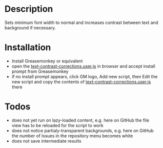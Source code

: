# Description

Sets minimum font width to normal and increases contrast between text and background if 
necessary.

# Installation

 - Install Greasemonkey or equivalent
 - open the [text-contrast-corrections.user.js](https://github.com/JakubFojtik/text-contrast-corrections/raw/master/text-contrast-corrections.user.js) in browser and accept install prompt from 
Greasemonkey
 - if no install prompt appears, click GM logo, Add new script, then Edit the new script and copy 
the contents of [text-contrast-corrections.user.js](https://github.com/JakubFojtik/text-contrast-corrections/raw/master/text-contrast-corrections.user.js) there

# Todos

 - does not yet run on lazy-loaded content, e.g. here on GitHub the file view has to be reloaded for the script to work
 - does not notice partialy-transparent backgrounds, e.g. here on GitHub the number of Issues in the repository menu becomes white
 - does not save intermediate results
 
